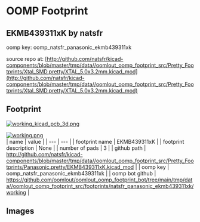# OOMP Footprint  
## EKMB439311xK  by natsfr  
  
oomp key: oomp_natsfr_panasonic_ekmb439311xk  
  
source repo at: [http://github.com/natsfr/kicad-components/blob/master/tmp/data//oomlout_oomp_footprint_src/Pretty_Footprints/Xtal_SMD.pretty/XTAL_5.0x3.2mm.kicad_mod](http://github.com/natsfr/kicad-components/blob/master/tmp/data//oomlout_oomp_footprint_src/Pretty_Footprints/Xtal_SMD.pretty/XTAL_5.0x3.2mm.kicad_mod)  
## Footprint  
  
[![working_kicad_pcb_3d.png](working_kicad_pcb_3d_600.png)](working_kicad_pcb_3d.png)  
  
[![working.png](working_600.png)](working.png)  
| name | value | 
| --- | --- | 
| footprint name | EKMB439311xK | 
| footprint description | None | 
| number of pads | 3 | 
| github path | http://github.com/natsfr/kicad-components/blob/master/tmp/data//oomlout_oomp_footprint_src/Pretty_Footprints/Panasonic.pretty/EKMB439311xK.kicad_mod | 
| oomp key | oomp_natsfr_panasonic_ekmb439311xk | 
| oomp bot github | https://github.com/oomlout/oomlout_oomp_footprint_bot/tree/main/tmp/data//oomlout_oomp_footprint_src/footprints/natsfr_panasonic_ekmb439311xk/working | 
## Images  
